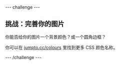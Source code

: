 \--- challenge \---

## 挑战：完善你的图片

你能否给你的图片一个背景颜色？或一个圆角边框？

你可以在 <a href="http://jumpto.cc/colours" target="_blank">jumpto.cc/colours</a> 里找到更多 CSS 颜色名称。

\--- /challenge \---